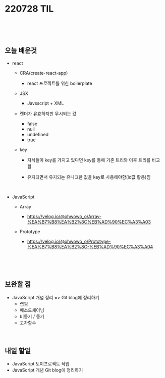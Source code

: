 # 220728 TIL

<br /><br /><br />

## 오늘 배운것

- react

  - CRA(create-react-app)
    - react 프로젝트를 위한 boilerplate
  - JSX
    - Javsscript + XML
  - 렌더가 유효하지만 무시되는 값
    - false
    - null
    - undefined
    - true
  - key

    - 자식들이 key를 가지고 있다면 key를 통해 기존 트리와 이후 트리를 비교함
    - 유지되면서 유지되는 유니크한 값을 key로 사용해야함(id값 활용)짐

      <br />

- JavaScript

  - Array
    - https://velog.io/@ohwowo_o/Array-%EA%B7%B8%EA%B2%8C%EB%AD%90%EC%A3%A03
  - Prototype

    - https://velog.io/@ohwowo_o/Prototype-%EA%B7%B8%EA%B2%8C-%EB%AD%90%EC%A3%A04

    <br /><br /><br />

## 보완할 점

- JavaScript 개념 정리 => Git blog에 정리하기
  - 랩핑
  - 메소드체이닝
  - 비동기 / 동기
  - 고차함수
    <br /><br /><br />

## 내일 할일

- JavaScript 토이프로젝트 작업
- JavaScript 개념 Git blog에 정리하기
